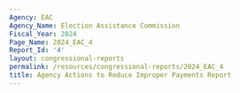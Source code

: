 ```yaml
---
Agency: EAC
Agency_Name: Election Assistance Commission
Fiscal_Year: 2024
Page_Name: 2024_EAC_4
Report_Id: '4'
layout: congressional-reports
permalink: /resources/congressional-reports/2024_EAC_4
title: Agency Actions to Reduce Improper Payments Report
---
```

